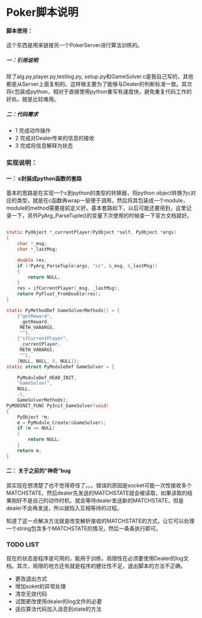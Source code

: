 #  Poker脚本说明

#### 脚本使用：

这个东西是用来链接另一个PokerServer进行算法训练的。

##### 一：引用说明

除了alg.py,player.py,testlog.py, setup.py和GameSolver.c是我自己写的，其他都是从Server上面复制的。这样做主要为了能够与Dealer的判断标准一致。其次将c包装成python，相对于直接使用python重写有速度快，避免重复代码工作的好处。就是比较难用。

##### 二：代码需求

* 1 完成动作操作
* 2 完成对Dealer传来的信息的接收
* 3 完成将信息解释为状态

### 实现说明：

#### 一： c封装成python函数的套路

基本的思路是在实现一个c到python的类型的转换器，将python object转换为c对应的类型，就是在c函数再wrap一层便于调用，然后将其包装成一个module，module的method需要提前定义好。基本套路如下，以后可能还要用到，这里记录一下，另外PyArg_ParseTuple()的变量下次使用的时候查一下官方文档就好。

``` c

static PyObject *_currentPlayer(PyObject *self, PyObject *args)
{
    char *_msg;
    char *_lastMsg;

    double res;
    if (!PyArg_ParseTuple(args, "ss", &_msg, &_lastMsg))
    {
        return NULL;
    }
    res = ifCurrentPlayer(_msg, _lastMsg);
    return PyFloat_FromDouble(res);
}

static PyMethodDef GameSolverMethods[] = {
    {"getReward",
     _getReward,
     METH_VARARGS,
     ""},
    {"ifCurrentPlayer",
     _currentPlayer,
     METH_VARARGS,
     ""},
    {NULL, NULL, 0, NULL}};
static struct PyModuleDef GameSolver = {

    PyModuleDef_HEAD_INIT,
    "GameSolver",
    NULL,
    -1,
    GameSolverMethods};
PyMODINIT_FUNC PyInit_GameSolver(void)
{
    PyObject *m;
    m = PyModule_Create(&GameSolver);
    if (m == NULL)
    {
        return NULL;
    }
    return m;
}

```

#### 二： 关于之前的“神奇”bug
其实现在想清楚了也不觉得奇怪了。。。错误的原因是socket可能一次性接收多个MATCHSTATE，然后dealer先发送的MATCHSTATE就会被读取，如果读取的结果刚好不是自己的动作时机，就会等待dealer发送新的MATCHSTATE，但是dealer不会再发送，所以就陷入互相等待的过程。

知道了这一点解决方法就是改变解析接收的MATCHSTATE的方式，让它可以处理一个string包含多个MATCHSTATE的情况，然后一条条执行即可。

### TODO LIST

现在的状态是程序是可用的，能用于训练，局限性在必须要使用Dealer的log文档。其次，局限的地方还有就是程序的健壮性不足，退出脚本的方法不正确。

* 更改退出方式
* 增加soket的异常处理
* 清空无效代码
* 试图更改使用dealer的log文件的必要
* 适应算法代码加入消息到state的方法
